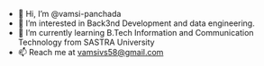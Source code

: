 - 👋 Hi, I’m @vamsi-panchada
- 👀 I’m interested in Back3nd Development and data engineering.
- 🌱 I’m currently learning B.Tech Information and Communication Technology from SASTRA University
- 📫 Reach me at vamsivs58@gmail.com

<!---
vamsi-panchada/vamsi-panchada is a ✨ special ✨ repository because its `README.md` (this file) appears on your GitHub profile.
You can click the Preview link to take a look at your changes.
--->
